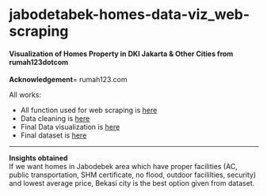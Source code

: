 # jabodetabek-homes-data-viz_web-scraping
#### Visualization of Homes Property in DKI Jakarta &amp; Other Cities from rumah123dotcom

**Acknowledgement**= rumah123.com  

All works:  
- All function used for web scraping is [here](https://github.com/IchfanKurniawan/jabodetabek-homes-data-viz_web-scraping/blob/main/scrapping_libs.py)
- Data cleaning is [here](https://github.com/IchfanKurniawan/jabodetabek-homes-data-viz_web-scraping/blob/main/data_cleaning.py)
- Final Data visualization is [here](https://public.tableau.com/app/profile/ichfan.kurniawan/viz/HomesJabodetabek/Dashboard1)  
- Final dataset is [here](https://github.com/IchfanKurniawan/jabodetabek-homes-data-viz_web-scraping/blob/main/final_df.csv)  

---

**Insights obtained**  
If we want homes in Jabodebek area which have proper facilities (AC, public transportation, SHM certificate, no flood, outdoor facililties, security) and lowest average price, Bekasi city is the best option given from dataset.
